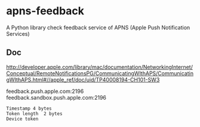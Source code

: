 apns-feedback
=============


A Python library check feedback service of APNS (Apple Push Notification Services)


Doc
---


http://developer.apple.com/library/mac/documentation/NetworkingInternet/Conceptual/RemoteNotificationsPG/CommunicatingWIthAPS/CommunicatingWIthAPS.html#//apple_ref/doc/uid/TP40008194-CH101-SW3

feedback.push.apple.com:2196   
feedback.sandbox.push.apple.com:2196

    Timestamp 4 bytes
    Token length  2 bytes
    Device token
